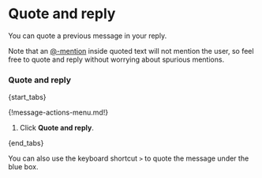 # Quote and reply

You can quote a previous message in your reply.

Note that an [@-mention](/help/at-mention-a-user) inside quoted text will
not mention the user, so feel free to quote and reply without worrying about
spurious mentions.

### Quote and reply

{start_tabs}

{!message-actions-menu.md!}

1. Click **Quote and reply**.

{end_tabs}

You can also use the keyboard shortcut `>` to quote the message under the
blue box.
